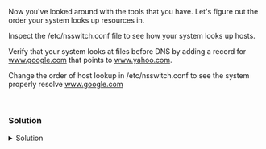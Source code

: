 Now you've looked around with the tools that you have. Let's figure out the order your system looks up resources in.

Inspect the /etc/nsswitch.conf file to see how your system looks up hosts.

Verify that your system looks at files before DNS by adding a record for www.google.com that points to www.yahoo.com.

Change the order of host lookup in /etc/nsswitch.conf to see the system properly resolve www.google.com

<br>

### Solution
<details>
<summary>Solution</summary>


```plain
cat /etc/nsswitch.conf
```{{exec}}

What are the values in the hosts: entry?

Test your connection to www.google.com with curl

```plain
curl www.google.com | grep -Ei 'yahoo|google'
```{{exec}}

You should see output that relates to google

Let's get the host value for www.yahoo.com

```plain
host www.yahoo.com
```{{exec}}

Now, just to test that our system will use hosts first, before DNS, we're going to add a www.yahoo.com entry in our /etc/hosts file

```plain
echo "74.6.231.21 www.google.com" >> /etc/hosts
```{{exec}}

Let's test a curl to www.google.com and see if we're still resolving to www.google.com

```plain
curl www.google.com | grep -Ei 'yahoo|google'
```{{exec}}

Now we change the order so that our /etc/nsswitch entry for hosts shows dns before host values

```plain
vi /etc/nsswitch.conf

#fix the line to:
hosts:      dns files
```

Now test www.google.com again and see if you're seeing the correct output.

```plain
curl www.google.com | grep -Ei 'yahoo|google'
```{{exec}}

If this works, you've successfully changed the order your system resolves names by editing /etc/nsswitch.conf.

</details>

